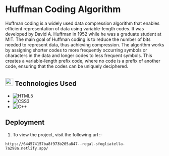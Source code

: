 # Huffman Coding Algorithm

Huffman coding is a widely used data compression algorithm that enables efficient representation of data using variable-length codes. It was developed by David A. Huffman in 1952 while he was a graduate student at MIT. The main goal of Huffman coding is to reduce the number of bits needed to represent data, thus achieving compression. The algorithm works by assigning shorter codes to more frequently occurring symbols or characters in the data and longer codes to less frequent symbols. This creates a variable-length prefix code, where no code is a prefix of another code, ensuring that the codes can be uniquely deciphered.

## <img src="https://media2.giphy.com/media/QssGEmpkyEOhBCb7e1/giphy.gif?cid=ecf05e47a0n3gi1bfqntqmob8g9aid1oyj2wr3ds3mg700bl&rid=giphy.gif" width ="25"><b> Technologies Used</b>

- ![HTML5](https://img.shields.io/badge/HTML5-E34F26?logo=html5&logoColor=white&style=flat)
- ![CSS3](https://img.shields.io/badge/CSS3-1572B6?logo=css3&logoColor=white&style=flat)
- ![C++](https://img.shields.io/badge/C++-your_message-blue)

 ## Deployment

1. To view the project, visit the following url :-

```
https://644574157ba8f973b205a847--regal-sfogliatella-7a298a.netlify.app/

```
